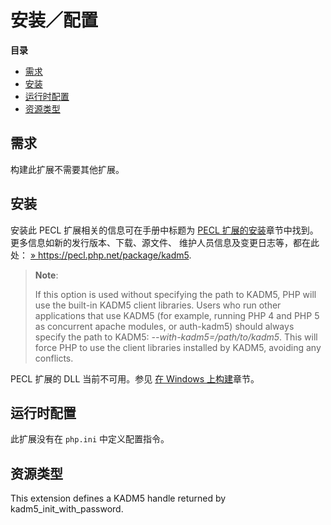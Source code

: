 安装／配置
==========

**目录**

-   [需求](/kadm5/setup.html#需求)
-   [安装](/kadm5/setup.html#安装)
-   [运行时配置](/kadm5/setup.html#运行时配置)
-   [资源类型](/kadm5/setup.html#资源类型)

需求
----

构建此扩展不需要其他扩展。

安装
----

安装此 PECL 扩展相关的信息可在手册中标题为
<a href="/install/pecl.html" class="link">PECL 扩展的安装</a>章节中找到。更多信息如新的发行版本、下载、源文件、
维护人员信息及变更日志等，都在此处：
<a href="https://pecl.php.net/package/kadm5" class="link external">» https://pecl.php.net/package/kadm5</a>.

> **Note**:
>
> If this option is used without specifying the path to KADM5, PHP will
> use the built-in KADM5 client libraries. Users who run other
> applications that use KADM5 (for example, running PHP 4 and PHP 5 as
> concurrent apache modules, or auth-kadm5) should always specify the
> path to KADM5: *--with-kadm5=/path/to/kadm5*. This will force PHP to
> use the client libraries installed by KADM5, avoiding any conflicts.

PECL 扩展的 DLL 当前不可用。参见
<a href="/install/windows/legacy/index.html#install.windows.legacy.building" class="link">在 Windows 上构建</a>章节。

运行时配置
----------

此扩展没有在 `php.ini` 中定义配置指令。

资源类型
--------

This extension defines a KADM5 handle returned by <span
class="function">kadm5\_init\_with\_password</span>.
